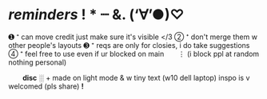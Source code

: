 # ***reminders*** **!** * ┈ &. (‘∀’●)♡
➊ ⁺ can move credit just make sure it's visible </3
➁ ⁺ don't merge them w other people's layouts
➌ ⁺ reqs are only for closies, i do take suggestions
➃ ⁺ feel free to use even if ur blocked on main
⠀ ⠀⋮ (i block ppl at random nothing personal)

⠀ ⠀ __disc__ ░ + made on light mode & w tiny text
(w10 dell laptop) inspo is v welcomed (pls share) **!**
